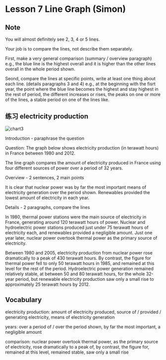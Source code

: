 # Lesson 7 Line Graph (Simon)

## Note

You will almost definitely see 2, 3, 4 or 5 lines.

Your job is to compare the lines, not describe them separately.

First, make a very general comparison
(summary / overview paragraph)
e.g., the blue line is the highest overall and it is higher than the other lines overall in the whole period shown.

Seond, compare the lines at specific points, write at least one thing about each line.
(details paragraphs 3 and 4)
e.g., at the beginning with the fisrt year, the point where the blue line becomes the highest and stay highest in the rest of period, the different increases or rises, the peaks on one or more of the lines, a stable period on one of the lines like.


## 练习 electricity production

![chart3](https://github.com/Liuhongzhi2018/LearningforIELTS/blob/main/Figures/chart4.PNG)

Introduction - paraphrase the question

Question: The graph below shows electricity production (in terawatt hours) in France between 1980 and 2012.

The line graph compares the amount of electricity produced in France using four different sources of power over a period of 32 years.

Overview - 2 sentences, 2 main points

It is clear that nuclear power was by far the most important means of electricity generation over the period shown. Renewables provided the lowest amount of electricity in each year.

Details - 2 paragraphs, compare the lines

In 1980, thermal power stations were the main source of electricity in France, generating around 120 terawatt hours of power. Nuclear and hydroelectric power stations produced just under 75 terawatt hours of electricity each, and renewables provided a negligible amount. Just one year later, nuclear power overtook thermal power as the primary source of electricity.

Between 1980 and 2005, electricity production from nuclear power rose dramatically to a peak of 430 terawatt hours. By contrast, the figure for thermal power fell to only 50 terawatt hours in 1985, and remained at this level for the rest of the period. Hydroelectric power generation remained relatively stable, at between 50 and 80 terawatt hours, for the whole 32-year period, but renewable electricity production saw only a small rise to approximately 25 terawatt hours by 2012.


## Vocabulary

electricity production: amount of electricity produced, source of / provided / generating electricity, means of electricity generation

years: over a period of / over the period shown, by far the most important, a negligible amount

comparison: nuclear power overtook thermal power, as the primary source of electricity, rose dramatically to a peak of, by contrast, the figure for, remained at this level, remained stable, saw only a small rise